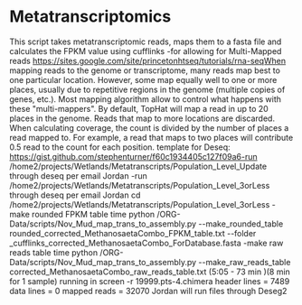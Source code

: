 # Metatranscriptomics
This script takes metatranscriptomic reads, maps them to a fasta file and calculates the FPKM value using cufflinks
-for allowing for Multi-Mapped reads https://sites.google.com/site/princetonhtseq/tutorials/rna-seqWhen mapping reads to the genome or transcriptome, many reads map best to one particular location.  However, some map equally well to one or more places, usually due to repetitive regions in the genome (multiple copies of genes, etc.).  Most mapping algorithm allow to control what happens with these "multi-mappers". By default, TopHat will map a read in up to 20 places in the genome. Reads that map to more locations are discarded. When calculating coverage, the count is divided by the number of places a read mapped to.  For example, a read that maps to two places will contribute 0.5 read to the count for each position. template for Deseq: https://gist.github.com/stephenturner/f60c1934405c127f09a6-run /home2/projects/Wetlands/Metatranscripts/Population_Level_Update through deseq per email Jordan -run /home2/projects/Wetlands/Metatranscripts/Population_Level_3orLess through deseq per email Jordan cd /home2/projects/Wetlands/Metatranscripts/Population_Level_3orLess -make rounded FPKM table time python /ORG-Data/scripts/Nov_Mud_map_trans_to_assembly.py --make_rounded_table  rounded_corrected_MethanosaetaCombo_FPKM_table.txt --folder _cufflinks_corrected_MethanosaetaCombo_ForDatabase.fasta -make raw reads table time python /ORG-Data/scripts/Nov_Mud_map_trans_to_assembly.py --make_raw_reads_table  corrected_MethanosaetaCombo_raw_reads_table.txt (5:05 - 73 min )(8 min for 1 sample)  running in screen -r 19999.pts-4.chimera header lines =  7489 data lines =  0 mapped reads =  32070 Jordan will run files through Deseg2

